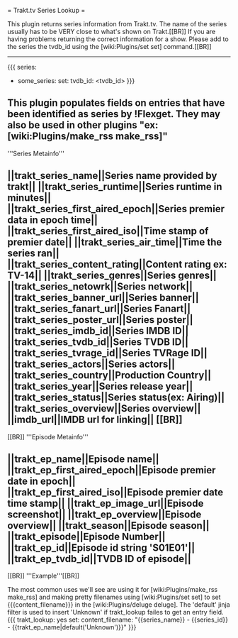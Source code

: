 = Trakt.tv Series Lookup =

This plugin returns series information from Trakt.tv. The name of the series usually has to be VERY close to what's shown on Trakt.[[BR]]
If you are having problems returning the correct information for a show. Please add to the series the tvdb_id using the [wiki:Plugins/set set] command.[[BR]]

----

{{{
series:
  - some_series:
      set:
        tvdb_id: <tvdb_id>
}}}

This plugin populates fields on entries that have been identified as series by !Flexget. They may also be used in other plugins "ex:[wiki:Plugins/make_rss make_rss]"
----
'''Series Metainfo'''

||trakt_series_name||Series name provided by trakt||
||trakt_series_runtime||Series runtime in minutes||
||trakt_series_first_aired_epoch||Series premier data in epoch time||
||trakt_series_first_aired_iso||Time stamp of premier date||
||trakt_series_air_time||Time the series ran||
||trakt_series_content_rating||Content rating ex: TV-14||
||trakt_series_genres||Series genres||
||trakt_series_netowrk||Series network||
||trakt_series_banner_url||Series banner||
||trakt_series_fanart_url||Series Fanart||
||trakt_series_poster_url||Series poster||
||trakt_series_imdb_id||Series IMDB ID||
||trakt_series_tvdb_id||Series TVDB ID||
||trakt_series_tvrage_id||Series TVRage ID||
||trakt_series_actors||Series actors||
||trakt_series_country||Production Country||
||trakt_series_year||Series release year||
||trakt_series_status||Series status(ex: Airing)||
||trakt_series_overview||Series overview||
||imdb_url||IMDB url for linking||
[[BR]]
----
[[BR]]
'''Episode Metainfo'''

||trakt_ep_name||Episode name||
||trakt_ep_first_aired_epoch||Episode premier date in epoch||
||trakt_ep_first_aired_iso||Episode premier date time stamp||
||trakt_ep_image_url||Episode screenshot||
||trakt_ep_overview||Episode overview||
||trakt_season||Episode season||
||trakt_episode||Episode Number||
||trakt_ep_id||Episode id string 'S01E01'||
||trakt_ep_tvdb_id||TVDB ID of episode||
----
[[BR]]
'''Example'''[[BR]]

The most common uses we'll see are using it for [wiki:Plugins/make_rss make_rss] and making pretty filenames using [wiki:Plugins/set set] to set {{{content_filename}}} in the [wiki:Plugins/deluge deluge]. The 'default' jinja filter is used to insert 'Unknown' if trakt_lookup failes to get an entry field.
{{{
trakt_lookup: yes
set:
  content_filename: "{{series_name}} - {{series_id}} - {{trakt_ep_name|default('Unknown')}}"
}}}